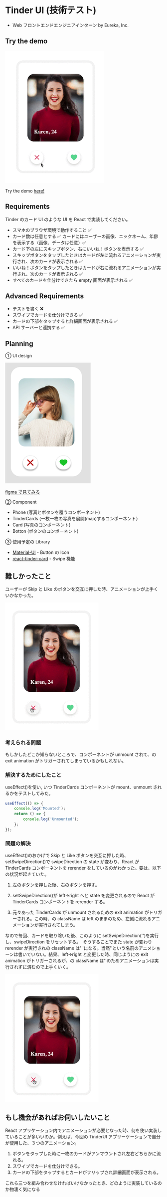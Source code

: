 # Tinder UI (技術テスト)

- Web フロントエンドエンジニアインターン by Eureka, Inc.

## Try the demo

![tinderUI-error](./img/tinderUI-demo.gif)

Try the demo [here!](https://tommytommychopper.github.io/TinderUI/)

## Requirements

Tinder のカード UI のような UI を React で実装してください。

- スマホのブラウザ環境で動作すること ✅
- カード数は任意とする ✅
  カードにはユーザーの画像、ニックネーム、年齢を表示する（画像、データは任意）✅
- カード下の左にスキップボタン、右にいいね！ボタンを表示する ✅
- スキップボタンをタップしたときはカードが左に流れるアニメーションが実行され、次のカードが表示される ✅
- いいね！ボタンをタップしたときはカードが右に流れるアニメーションが実行され、次のカードが表示される ✅
- すべてのカードを仕分けできたら empty 画面が表示される ✅

## Advanced Requirements

- テストを書く ❌
- スワイプでカードを仕分けできる ✅
- カードの下部をタップすると詳細画面が表示される ✅
- API サーバーと連携する ✅

## Planning

① UI design

![Tinder-UI-Picture](./img/tinder-ui.png)

[figma で見てみる](https://www.figma.com/file/CviNRhuLA4WSgGwaXELWEZ/Untitled?node-id=0%3A1)

② Component

- Phone (写真とボタンを覆うコンポーネント)
- TinderCards (一枚一枚の写真を展開(map)するコンポーネント）
- Card (写真のコンポーネント)
- Botton (ボタンのコンポーネント)

③ 使用予定の Library

- [Material-UI](https://material-ui.com/) - Button の Icon
- [react-tinder-card](https://www.npmjs.com/package/react-tinder-card) - Swipe 機能

## 難しかったこと

ユーザーが Skip と Like のボタンを交互に押した時、アニメーションが上手くいかなかった。

![tinderUI-error](./img/tinderUI-error.gif)

### 考えられる問題

もしかしたどこか知らないところで、コンポーネントが unmount されて、<Transition Group>の exit animation がトリガーされてしまっているかもしれない。

### 解決するためにしたこと

useEffect()を使い, いつ TinderCards コンポーネントが mount、unmount されるかをテストしてみた。

```javascript
useEffect(() => {
	console.log('Mounted');
	return () => {
		console.log('Unmounted');
	};
});
```

### 問題の解決

useEffect()のおかげで Skip と Like ボタンを交互に押した時、setSwipeDirection()で swipeDirection の state が変わり、React が TinderCards コンポーネントを rerender をしているのがわかった。要は、以下の状況が起きていた。

1. 左のボタンを押した後、右のボタンを押す。

2. setSwipeDirection()が left->right へと state を変更されるので React が TinderCards コンポーネントを rerender する。

3. 元々あった TinderCards が unmount されるため<Transition Group>の exit animation がトリガーされる。この時、<CSSTransition>の className は left のままのため、左側に流れるアニメーションが実行されてしまう。

なので毎回、カードを取り除いた後、このように setSwipeDirection('')を実行し、swipeDirection をリセットする。　そうすることでまた state が変わり rerender が実行され<CSSTransition>の className は' 'になる。当然''という名前のアニメショーンは書いていない。結果、left->right と変更した時、同じように<Transition Group>の exit animation がトリガーされるが、<CSSTransition>の className は''のためアニメーションは実行されずに済むので上手くいく。

![tinderUI-sucess](./img/tinderUI-success.gif)

## もし機会があればお伺いしたいこと

React アプリケーション内でアニメーションが必要となった時、何を使い実装していることが多いいのか。例えば、今回の TinderUI アプリーケーションで自分が使用した、３つのアニメーション。

1. ボタンをタップした時に一枚のカードがアンマウントされ左右どちらかに流れる。
2. スワイプでカードを仕分けできる。
3. カードの下部をタップするとカードがフリップされ詳細画面が表示される。

これら三つを組み合わせなければいけなかったとき、どのように実装しているのか物凄く気になる
